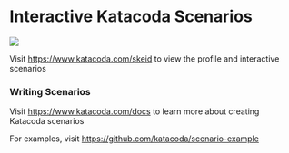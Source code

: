 # Interactive Katacoda Scenarios

[![](http://shields.katacoda.com/katacoda/skeid/count.svg)](https://www.katacoda.com/skeid "Get your profile on Katacoda.com")

Visit https://www.katacoda.com/skeid to view the profile and interactive scenarios

### Writing Scenarios
Visit https://www.katacoda.com/docs to learn more about creating Katacoda scenarios

For examples, visit https://github.com/katacoda/scenario-example
